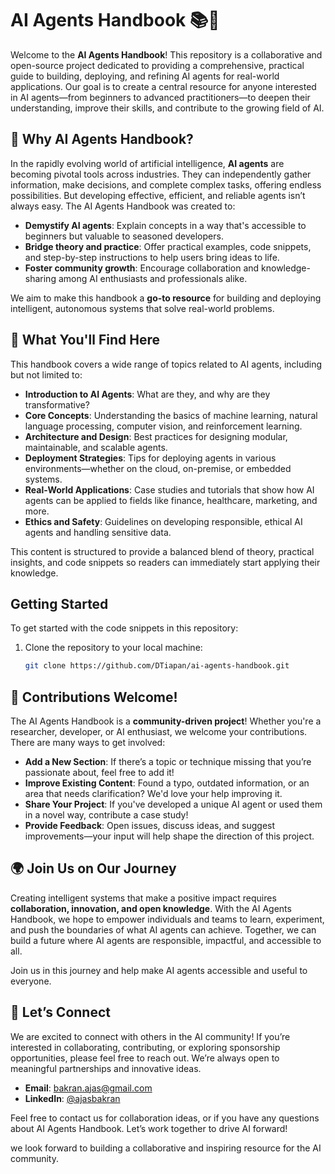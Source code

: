 # AI Agents Handbook 📚🤖

Welcome to the **AI Agents Handbook**! This repository is a collaborative and open-source project dedicated to providing a comprehensive, practical guide to building, deploying, and refining AI agents for real-world applications. Our goal is to create a central resource for anyone interested in AI agents—from beginners to advanced practitioners—to deepen their understanding, improve their skills, and contribute to the growing field of AI.

## 🌟 Why AI Agents Handbook?

In the rapidly evolving world of artificial intelligence, **AI agents** are becoming pivotal tools across industries. They can independently gather information, make decisions, and complete complex tasks, offering endless possibilities. But developing effective, efficient, and reliable agents isn’t always easy. The AI Agents Handbook was created to:

- **Demystify AI agents**: Explain concepts in a way that's accessible to beginners but valuable to seasoned developers.
- **Bridge theory and practice**: Offer practical examples, code snippets, and step-by-step instructions to help users bring ideas to life.
- **Foster community growth**: Encourage collaboration and knowledge-sharing among AI enthusiasts and professionals alike.

We aim to make this handbook a **go-to resource** for building and deploying intelligent, autonomous systems that solve real-world problems.

## 📖 What You'll Find Here

This handbook covers a wide range of topics related to AI agents, including but not limited to:

- **Introduction to AI Agents**: What are they, and why are they transformative?
- **Core Concepts**: Understanding the basics of machine learning, natural language processing, computer vision, and reinforcement learning.
- **Architecture and Design**: Best practices for designing modular, maintainable, and scalable agents.
- **Deployment Strategies**: Tips for deploying agents in various environments—whether on the cloud, on-premise, or embedded systems.
- **Real-World Applications**: Case studies and tutorials that show how AI agents can be applied to fields like finance, healthcare, marketing, and more.
- **Ethics and Safety**: Guidelines on developing responsible, ethical AI agents and handling sensitive data.

This content is structured to provide a balanced blend of theory, practical insights, and code snippets so readers can immediately start applying their knowledge.

## Getting Started

To get started with the code snippets in this repository:

1. Clone the repository to your local machine:
   ```bash
   git clone https://github.com/DTiapan/ai-agents-handbook.git
   ```

## 🎉 Contributions Welcome!

The AI Agents Handbook is a **community-driven project**! Whether you're a researcher, developer, or AI enthusiast, we welcome your contributions. There are many ways to get involved:

- **Add a New Section**: If there’s a topic or technique missing that you’re passionate about, feel free to add it!
- **Improve Existing Content**: Found a typo, outdated information, or an area that needs clarification? We'd love your help improving it.
- **Share Your Project**: If you've developed a unique AI agent or used them in a novel way, contribute a case study!
- **Provide Feedback**: Open issues, discuss ideas, and suggest improvements—your input will help shape the direction of this project.

## 🌍 Join Us on Our Journey

Creating intelligent systems that make a positive impact requires **collaboration, innovation, and open knowledge**. With the AI Agents Handbook, we hope to empower individuals and teams to learn, experiment, and push the boundaries of what AI agents can achieve. Together, we can build a future where AI agents are responsible, impactful, and accessible to all.

Join us in this journey and help make AI agents accessible and useful to everyone.

## 🤝 Let’s Connect

We are excited to connect with others in the AI community! If you’re interested in collaborating, contributing, or exploring sponsorship opportunities, please feel free to reach out. We’re always open to meaningful partnerships and innovative ideas.

- **Email**: [bakran.ajas@gmail.com](mailto:bakran.ajas@gmail.com)
- **LinkedIn**: [@ajasbakran](https://www.linkedin.com/in/ajasbakran/)

Feel free to contact us for collaboration ideas, or if you have any questions about AI Agents Handbook. Let’s work together to drive AI forward!

we look forward to building a collaborative and inspiring resource for the AI community.
